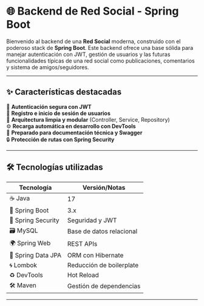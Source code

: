 # 🌐 Backend de Red Social - Spring Boot

Bienvenido al backend de una **Red Social** moderna, construido con el poderoso stack de **Spring Boot**. Este backend ofrece una base sólida para manejar autenticación con JWT, gestión de usuarios y las futuras funcionalidades típicas de una red social como publicaciones, comentarios y sistema de amigos/seguidores.

---

## ✨ Características destacadas

🎯 **Autenticación segura con JWT**  
👤 **Registro e inicio de sesión de usuarios**  
🧩 **Arquitectura limpia y modular** (Controller, Service, Repository)  
⚙️ **Recarga automática en desarrollo con DevTools**  
📄 **Preparado para documentación técnica y Swagger**  
🔒 **Protección de rutas con Spring Security**  

---

## 🛠️ Tecnologías utilizadas

| Tecnología        | Versión/Notas            |
|-------------------|--------------------------|
| ☕ Java            | 17                       |
| 🧪 Spring Boot     | 3.x                      |
| 🔐 Spring Security | Seguridad y JWT          |
| 🗃️ MySQL           | Base de datos relacional |
| 🌍 Spring Web      | REST APIs                |
| 🧬 Spring Data JPA | ORM con Hibernate        |
| 🌀 Lombok          | Reducción de boilerplate |
| ♻️ DevTools        | Hot Reload               |
| 🛠️ Maven           | Gestión de dependencias  |

---
